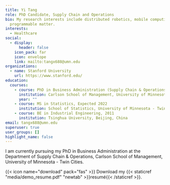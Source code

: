 ```yaml
---
title: Yi Tang
role: PhD Candidate, Supply Chain and Operations
bio: My research interests include distributed robotics, mobile computing and
  programmable matter.
interests:
  - Healthcare
social:
  - display:
      header: false
    icon_pack: far
    icon: envelope
    link: mailto:tangx688@umn.edu
organizations:
  - name: Stanford University
    url: https://www.stanford.edu/
education:
  courses:
    - course: PhD in Business Administration (Supply Chain & Operations), Expected 2022
      institution: Carlson School of Management, University of Minnesota - Twin Cities
      year: ""
    - course: MS in Statistics, Expected 2022
      institution: School of Statistics, University of Minnesota - Twin Cities
    - course: BE in Industrial Engineering, 2011
      institution: Tsinghua University, Beijing, China
email: tangx688@umn.edu
superuser: true
user_groups: []
highlight_name: false
---
```

I am currently pursuing my PhD in Business Administration at the Department of Supply Chain & Operations, Carlson School of Management, University of Minnesota - Twin Cities.

{{< icon name="download" pack="fas" >}} Download my {{< staticref "media/demo_resume.pdf" "newtab" >}}resumé{{< /staticref >}}.